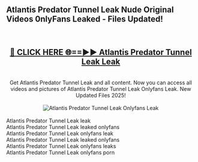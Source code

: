 <h2>Atlantis Predator Tunnel Leak Nude Original Videos 0nlyFans Leaked - Files Updated! </h2>
<br>
<div align="center">
<h2><a href="https://213.232.235.80/live/video.php?q=atlantis-predator-tunnel-leak" rel="nofollow">🔴 CLICK HERE 🌐==►► Atlantis Predator Tunnel Leak Leak</a></h2>
<br>
Get Atlantis Predator Tunnel Leak and all content. Now you can access all videos and pictures of Atlantis Predator Tunnel Leak Onlyfans Leak. New Updated Files 2025!
<br>
<br>
<a href="https://213.232.235.80/live/video.php?q=atlantis-predator-tunnel-leak" rel="nofollow" data-target="animated-image.originalLink"><img src="https://i.imgur.com/1EjSzPs.png" alt="Atlantis Predator Tunnel Leak Onlyfans Leak" style="max-width: 100%; display: inline-block;" data-target="animated-image.originalImage"></a>
</div>
<br>
Atlantis Predator Tunnel Leak leak<br>
Atlantis Predator Tunnel Leak leaked onlyfans<br>
Atlantis Predator Tunnel Leak onlyfans leak<br>
Atlantis Predator Tunnel Leak leaked onlyfans<br>
Atlantis Predator Tunnel Leak onlyfans leaks<br>
Atlantis Predator Tunnel Leak onlyfans porn

